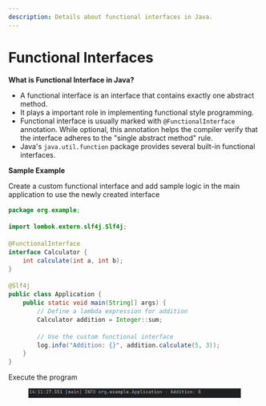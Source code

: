 ```yaml
---
description: Details about functional interfaces in Java.
---
```


# Functional Interfaces

**What is Functional Interface in Java?**

* A functional interface is an interface that contains exactly one abstract method.
* It plays a important role in implementing functional style programming.
* Functional interface is usually marked with `@FunctionalInterface` annotation. While optional, this annotation helps the compiler verify that the interface adheres to the "single abstract method" rule.
* Java's `java.util.function` package provides several built-in functional interfaces.



**Sample Example**

Create a custom functional interface and add sample logic in the main application to use the newly created interface

```java
package org.example;

import lombok.extern.slf4j.Slf4j;

@FunctionalInterface
interface Calculator {
    int calculate(int a, int b);
}

@Slf4j
public class Application {
    public static void main(String[] args) {
        // Define a lambda expression for addition
        Calculator addition = Integer::sum;

        // Use the custom functional interface
        log.info("Addition: {}", addition.calculate(5, 3));
    }
}
```

Execute the program

<figure><img src="../../../.gitbook/assets/image (2) (1) (1) (1) (1) (1) (1) (1) (1) (1) (1) (1) (1) (1) (1) (1) (1) (1) (1) (1) (1) (1) (1) (1) (1) (1).png" alt=""><figcaption></figcaption></figure>
